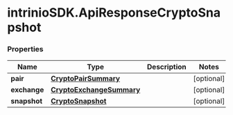 # intrinioSDK.ApiResponseCryptoSnapshot

### Properties
Name | Type | Description | Notes
------------ | ------------- | ------------- | -------------
**pair** | [**CryptoPairSummary**](CryptoPairSummary.md) |  | [optional] 
**exchange** | [**CryptoExchangeSummary**](CryptoExchangeSummary.md) |  | [optional] 
**snapshot** | [**CryptoSnapshot**](CryptoSnapshot.md) |  | [optional] 


